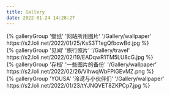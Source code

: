 ```yaml
---
title: Gallery
date: 2022-01-24 14:28:27
---
```

<div class="gallery-group-main">
{% galleryGroup '壁纸' '网站所用图片' '/Gallery/wallpaper' https://s2.loli.net/2022/01/25/KsS3T1egQfbowBd.jpg %}
</div>

<div class="gallery-group-main">
{% galleryGroup '见闻' '旅行照片' '/Gallery/travel' https://s2.loli.net/2022/02/19/EADqwR1TM5LU8cG.jpg %}
</div>

<div class="gallery-group-main">
{% galleryGroup '存档' '一些图片的备份' '/Gallery/wallpaper' https://s2.loli.net/2022/02/26/VlhwqWbFPiGEvMZ.png %}
</div>

<div class="gallery-group-main">
{% galleryGroup 'YOUSA' '泠鸢与小伙伴们' '/Gallery/wallpaper' https://s2.loli.net/2022/01/23/tYJNQVET8ZKPCp7.jpg %}
</div>